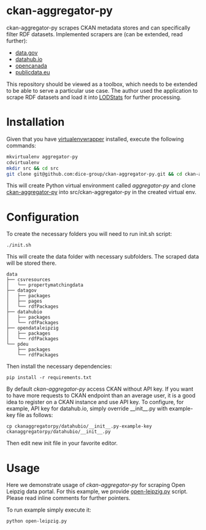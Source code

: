ckan-aggregator-py
==================

ckan-aggregator-py scrapes CKAN metadata stores and can specifically filter RDF datasets.
Implemented scrapers are (can be extended, read further):
* [data.gov](http://catalog.data.gov)
* [datahub.io](http://datahub.io)
* [opencanada](http://open.canada.ca/data/en/)
* [publicdata.eu](http://publicdata.eu/)

This repository should be viewed as a toolbox, which needs to be extended to be able to serve a particular use case.
The author used the application to scrape RDF datasets and load it into [LODStats](http://lodstats.aksw.org/) for further processing.

Installation
==================

Given that you have [virtualenvwrapper](https://virtualenvwrapper.readthedocs.io/) installed, execute the following commands:
```bash
mkvirtualenv aggregator-py
cdvirtualenv
mkdir src && cd src
git clone git@github.com:dice-group/ckan-aggregator-py.git && cd ckan-aggregator-py
```

This will create Python virtual environment called *aggregator-py* and clone [ckan-aggregator-py](https://github.com/dice-group/ckan-aggregator-py) into src/ckan-aggregator-py in the created virtual env.

Configuration
==================

To create the necessary folders you will need to run init.sh script:
```
./init.sh
```

This will create the data folder with necessary subfolders. The scraped data will be stored there.

```
data
├── csvresources
│   └── propertymatchingdata
├── datagov
│   ├── packages
│   ├── pages
│   └── rdfPackages
├── datahubio
│   ├── packages
│   └── rdfPackages
├── opendataleipzig
│   ├── packages
│   └── rdfPackages
└── pdeu
    ├── packages
    └── rdfPackages
```

Then install the necessary dependencies:
```
pip install -r requirements.txt
```

By default *ckan-aggregator-py* access CKAN without API key.
If you want to have more requests to CKAN endpoint than an average user, it is a good idea to register on a CKAN instance and use API key.
To configure, for example, API key for datahub.io, simply override \_\_init\_\_.py with example-key file as follows:
```
cp ckanaggregatorpy/datahubio/__init__.py-example-key ckanaggregatorpy/datahubio/__init__.py
```
Then edit new init file in your favorite editor.

Usage
==================

Here we demonstrate usage of *ckan-aggregator-py* for scraping Open Leipzig data portal.
For this example, we provide [open-leipzig.py](./open-leipzig.py) script.
Please read inline comments for further pointers.

To run example simply execute it:
```
python open-leipzig.py
```
